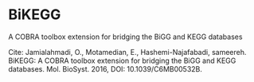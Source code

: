 # BiKEGG

A COBRA toolbox extension for bridging the BiGG and KEGG databases

Cite: Jamialahmadi, O., Motamedian, E., Hashemi-Najafabadi, sameereh. BiKEGG: A COBRA toolbox extension for bridging the BiGG and KEGG databases. Mol. BioSyst. 2016, DOI: 10.1039/C6MB00532B.



